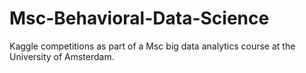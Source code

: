 # Msc-Behavioral-Data-Science

Kaggle competitions as part of a Msc big data analytics course at the University of Amsterdam.


